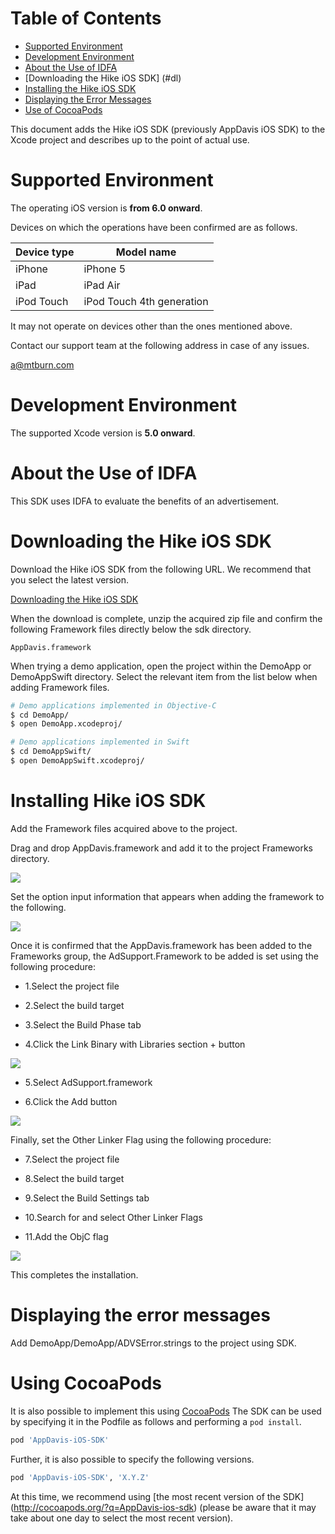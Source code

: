 # Table of Contents

* [Supported Environment](#support)
* [Development Environment](#env)
* [About the Use of IDFA](#idfa)
* [Downloading the Hike iOS SDK] (#dl)
* [Installing the Hike iOS SDK](#install)
* [Displaying the Error Messages](#error)
* [Use of CocoaPods](#pods)

This document adds the Hike iOS SDK (previously AppDavis iOS SDK) to the Xcode project and describes up to the point of actual use. 

<a name="support"></a>
# Supported Environment
The operating iOS version is **from 6.0 onward**.

Devices on which the operations have been confirmed are as follows.

| Device type |                    Model name                     |
|--------------|-------------------------------------------------|
|    iPhone    |             iPhone 5                            |
|     iPad     |              iPad Air                           |
|  iPod Touch  |        iPod Touch 4th generation                     |


It may not operate on devices other than the ones mentioned above. 

Contact our support team at the following address in case of any issues. 

[a@mtburn.com](a@mtburn.com)

<a name="env"></a>
# Development Environment
The supported Xcode version is **5.0 onward**. 

<a name="idfa"></a>
# About the Use of IDFA
This SDK uses IDFA to evaluate the benefits of an advertisement. 

<a name="dl"></a>
# Downloading the Hike iOS SDK 
Download the Hike iOS SDK from the following URL. We recommend that you select the latest version. 

[Downloading the Hike iOS SDK](https://github.com/mtburn/MTBurn-iOS-SDK-Install-Guide/releases)

When the download is complete, unzip the acquired zip file and confirm the following Framework files directly below the sdk directory. 

```
AppDavis.framework
```

When trying a demo application, open the project within the DemoApp or DemoAppSwift directory. Select the relevant item from the list below when adding Framework files.

```sh
# Demo applications implemented in Objective-C 
$ cd DemoApp/
$ open DemoApp.xcodeproj/

# Demo applications implemented in Swift
$ cd DemoAppSwift/
$ open DemoAppSwift.xcodeproj/
```
<a name="install"></a>
# Installing Hike iOS SDK
Add the Framework files acquired above to the project.

Drag and drop AppDavis.framework and add it to the project Frameworks directory. 

![](Install_SDK_Guide_Images/framework_add.png)

Set the option input information that appears when adding the framework to the following. 

![](Install_SDK_Guide_Images/choose_options.png)

Once it is confirmed that the AppDavis.framework has been added to the Frameworks group, the AdSupport.Framework to be added is set using the following procedure: 

- 1.Select the project file

- 2.Select the build target

- 3.Select the Build Phase tab

- 4.Click the Link Binary with Libraries section + button

![](Install_SDK_Guide_Images/goto_build_phases.png)

- 5.Select AdSupport.framework 

- 6.Click the Add button

![](Install_SDK_Guide_Images/select_adsupport_framework.png)

Finally, set the Other Linker Flag using the following procedure: 

- 7.Select the project file

- 8.Select the build target

- 9.Select the Build Settings tab

- 10.Search for and select Other Linker Flags 

- 11.Add the ObjC flag

![](Install_SDK_Guide_Images/other_linker_flags.png)

This completes the installation.

<a name="error"></a>
# Displaying the error messages
Add DemoApp/DemoApp/ADVSError.strings to the project using SDK. 

<a name="pods"></a>
# Using CocoaPods
It is also possible to implement this using [CocoaPods](http://cocoapods.org/)  The SDK can be used by specifying it in the Podfile as follows and performing a `pod install`.

```ruby
pod 'AppDavis-iOS-SDK'
```
Further, it is also possible to specify the following versions.

```ruby
pod 'AppDavis-iOS-SDK', 'X.Y.Z'
```

At this time, we recommend using [the most recent version of the SDK] (http://cocoapods.org/?q=AppDavis-ios-sdk) (please be aware that it may take about one day to select the most recent version). 

